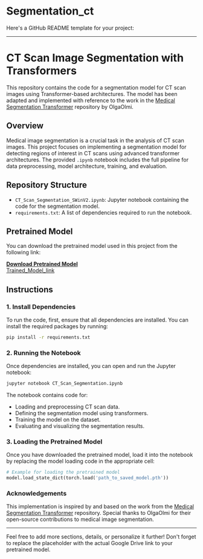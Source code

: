 # Segmentation_ct

Here's a GitHub README template for your project:

---

# CT Scan Image Segmentation with Transformers

This repository contains the code for a segmentation model for CT scan images using Transformer-based architectures. The model has been adapted and implemented with reference to the work in the [Medical Segmentation Transformer](https://github.com/OlgaOlmi/medical_seg_transformer/tree/main) repository by OlgaOlmi.

## Overview

Medical image segmentation is a crucial task in the analysis of CT scan images. This project focuses on implementing a segmentation model for detecting regions of interest in CT scans using advanced transformer architectures. The provided `.ipynb` notebook includes the full pipeline for data preprocessing, model architecture, training, and evaluation.

## Repository Structure

- `CT_Scan_Segmentation_SWinV2.ipynb`: Jupyter notebook containing the code for the segmentation model.
- `requirements.txt`: A list of dependencies required to run the notebook.
  
## Pretrained Model

You can download the pretrained model used in this project from the following link:

[**Download Pretrained Model**](#)  
[Trained_Model_link](https://drive.google.com/drive/folders/1mWPQwZf68XFQeSf7Zn-X6cvg-8S1s0W-?usp=sharing)

## Instructions

### 1. Install Dependencies

To run the code, first, ensure that all dependencies are installed. You can install the required packages by running:

```bash
pip install -r requirements.txt
```

### 2. Running the Notebook

Once dependencies are installed, you can open and run the Jupyter notebook:

```bash
jupyter notebook CT_Scan_Segmentation.ipynb
```

The notebook contains code for:
- Loading and preprocessing CT scan data.
- Defining the segmentation model using transformers.
- Training the model on the dataset.
- Evaluating and visualizing the segmentation results.

### 3. Loading the Pretrained Model

Once you have downloaded the pretrained model, load it into the notebook by replacing the model loading code in the appropriate cell:

```python
# Example for loading the pretrained model
model.load_state_dict(torch.load('path_to_saved_model.pth'))
```

### Acknowledgements

This implementation is inspired by and based on the work from the [Medical Segmentation Transformer](https://github.com/OlgaOlmi/medical_seg_transformer/tree/main) repository. Special thanks to OlgaOlmi for their open-source contributions to medical image segmentation.

---

Feel free to add more sections, details, or personalize it further! Don't forget to replace the placeholder with the actual Google Drive link to your pretrained model.
